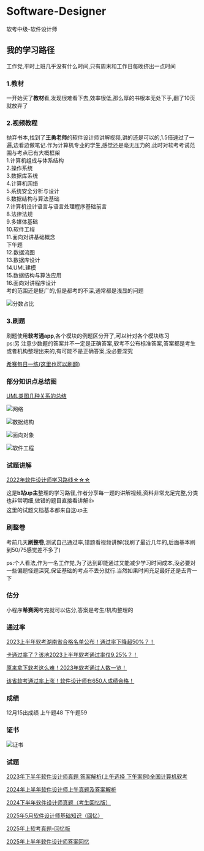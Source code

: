 # Software-Designer

软考中级-软件设计师

## 我的学习路径

工作党,平时上班几乎没有什么时间,只有周末和工作日每晚挤出一点时间

### 1.教材

一开始买了**教材**看,发现很难看下去,效率很低,那么厚的书根本无处下手,翻了10页就放弃了

### 2.视频教程

抛弃书本,找到了**王勇老师**的软件设计师讲解视频,讲的还是可以的,1.5倍速过了一遍,边看边做笔记.作为计算机专业的学生,感觉还是毫无压力的,此时对软考考试范围与考点已有大概框架<br/>
1.计算机组成与体系结构<br/>
2.操作系统<br/>
3.数据库系统<br/>
4.计算机网络<br/>
5.系统安全分析与设计<br/>
6.数据结构与算法基础<br/>
7.计算机设计语言与语言处理程序基础前言<br/>
8.法律法规<br/>
9.多媒体基础<br/>
10.软件工程<br/>
11.面向对讲基础概念<br/>
下午题<br/>
12.数据流图<br/>
13.数据库设计<br/>
14.UML建模<br/>
15.数据结构与算法应用<br/>
16.面向对讲程序设计<br/>
考的范围还是挺广的,但是都考的不深,通常都是浅显的问题

![分数占比](https://zccguagua.oss-cn-hangzhou.aliyuncs.com/images/blog/software/fenshu.jpg)

### 3.刷题

刷题使用**软考通app**,各个模块的例题区分开了,可以针对各个模块练习<br/>
ps:另
注意少数题的答案并不一定是正确答案,软考不公布标准答案,答案都是考生或者机构整理出来的,有可能不是正确答案,没必要深究<br/>

[希赛每日一练(这里也可以刷题)](https://wangxiao.xisaiwang.com/ucenter2/tiku2/list.html)

### 部分知识点总结图

[UML类图几种关系的总结](https://kb.cnblogs.com/page/129490/)

![网络](https://zccguagua.oss-cn-hangzhou.aliyuncs.com/images/blog/software/wangluo.png)

![数据结构](https://zccguagua.oss-cn-hangzhou.aliyuncs.com/images/blog/software/shujujiegou.png)

![面向对象](https://zccguagua.oss-cn-hangzhou.aliyuncs.com/images/blog/software/mianxiangduixiang.png)

![软件工程](https://zccguagua.oss-cn-hangzhou.aliyuncs.com/images/blog/software/ruanjiangongcheng.png)

### 试题讲解

[2022年软件设计师学习路线☆☆☆](https://www.bilibili.com/read/cv18526892)

这是**b站up主**整理的学习路径,作者分享每一题的讲解视频,资料非常充足完整,分类也非常明细,做错的题目直接看讲解👍<br/>
这里的试题文档基本都来自这up主

### 刷整卷

考前几天**刷整卷**,测试自己通过率,错题看视频讲解(我刷了最近几年的,后面基本刷到50/75感觉差不多了)<br/>

ps:个人看法,作为一名工作党,为了达到即能通过又能减少学习时间成本,没必要对一些偏题怪题深究,保证基础的考点不丢分就行.当然如果时间充足最好还是去背一下

### 估分

小程序**希赛网**考完就可以估分,答案是考生/机构整理的

### 通过率

[2023上半年软考湖南省合格名单公布！通过率下降超50%？！](https://mp.weixin.qq.com/s/sIAfA3T1T-KQJ9pUQRIcOw)

[卡通过率了？该地2023上半年软考通过率仅9.25%？！](https://mp.weixin.qq.com/s/POv9D9Uvi3N6vb40elI2Uw)

[原来拿下软考这么难！2023年软考通过人数一览！](https://mp.weixin.qq.com/s/gt4YlgP3Br646sptQ8IZpA)

[该省软考通过率上涨！软件设计师有650人成绩合格！](https://mp.weixin.qq.com/s/e93EpZFAPU1AJYnxcdkxKA)

### 成绩

12月15出成绩 上午题48 下午题59

### 证书

![证书](https://zccguagua.oss-cn-hangzhou.aliyuncs.com/images/blog/software/zhengshu.jpg)

### 试题

[2023年下半年软件设计师真题 答案解析(上午选择 下午案例)全国计算机软考](https://max.book118.com/html/2023/0827/5200320014010320.shtm)

[2024年上半年软件设计师上午真题及答案解析](https://www.bilibili.com/opus/947901391089696774)

[2024下半年软件设计师真题（考生回忆版）](https://blog.csdn.net/scx_yatoy/article/details/144409718)


[2025年5月软件设计师基础知识（回忆）](https://docs.qq.com/doc/DSnFHTHpCY1NhaHFa)

[2025年上软考真题-回忆版](https://docs.qq.com/sheet/DWXZ0UnFvTEFLRFhi?tab=BB08J2)

[2025年上半年软件设计师答案回忆](https://blog.csdn.net/qq_37329779/article/details/148200104)
